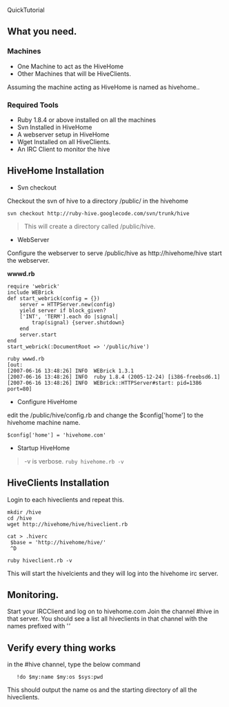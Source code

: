 QuickTutorial

## What you need. ##

### Machines ###

  * One Machine to act as the HiveHome
  * Other Machines that will be HiveClients.

Assuming the machine acting as HiveHome is named as hivehome..

### Required Tools ###

  * Ruby 1.8.4 or above installed on all the machines
  * Svn Installed in HiveHome
  * A webserver setup in HiveHome
  * Wget Installed on all HiveClients.
  * An IRC Client to monitor the hive

## HiveHome Installation ##

  * Svn checkout

Checkout the svn of hive to a directory /public/ in the hivehome
```
svn checkout http://ruby-hive.googlecode.com/svn/trunk/hive
```
> This will create a directory called /public/hive.

  * WebServer

Configure the webserver to serve /public/hive as http://hivehome/hive
start the webserver.

**wwwd.rb**
```
require 'webrick'
include WEBrick 
def start_webrick(config = {})
    server = HTTPServer.new(config)
    yield server if block_given?
    ['INT', 'TERM'].each do |signal|
        trap(signal) {server.shutdown}
    end
    server.start
end
start_webrick(:DocumentRoot => '/public/hive')
```

```
ruby wwwd.rb
[out:
[2007-06-16 13:48:26] INFO  WEBrick 1.3.1
[2007-06-16 13:48:26] INFO  ruby 1.8.4 (2005-12-24) [i386-freebsd6.1]
[2007-06-16 13:48:26] INFO  WEBrick::HTTPServer#start: pid=1386 port=80]
```

  * Configure HiveHome

edit the /public/hive/config.rb and change the $config['home'] to the hivehome machine name.
```
$config['home'] = 'hivehome.com'
```

  * Startup HiveHome

> -v is verbose.
`ruby hivehome.rb -v`

## HiveClients Installation ##

Login to each hiveclients and repeat this.
```
mkdir /hive
cd /hive
wget http://hivehome/hive/hiveclient.rb

cat > .hiverc
 $base = 'http://hivehome/hive/'
 ^D

ruby hiveclient.rb -v
```

This will start the hivelcients and they will log into the hivehome irc server.

## Monitoring. ##

Start your IRCClient and log on to hivehome.com
Join the channel #hive in that server. You should see a list all hiveclients in that channel with the names prefixed
with '_'_

## Verify every thing works ##

in the #hive channel, type the below command
```
   !do $my:name $my:os $sys:pwd
```

This should output the name os and the starting directory of all the hiveclients.